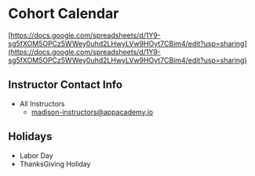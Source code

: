 # Cohort Calendar

[https://docs.google.com/spreadsheets/d/1Y9-sg5fXOM5OPCz5WWey0uhd2LHwyLVw9HOyt7CBim4/edit?usp=sharing](https://docs.google.com/spreadsheets/d/1Y9-sg5fXOM5OPCz5WWey0uhd2LHwyLVw9HOyt7CBim4/edit?usp=sharing)

## Instructor Contact Info 
* All Instructors 
    * madison-instructors@appacademy.io

## Holidays 
* Labor Day
* ThanksGiving Holiday